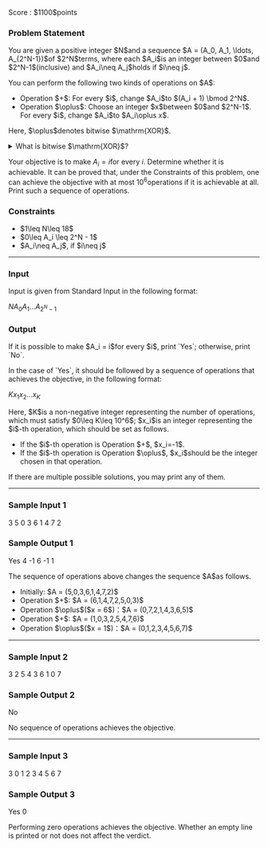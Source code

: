 
<div>

<span>

<span>

<p>
Score : $1100$points
</p>

<div>

<section>

### **Problem Statement**

<p>
You are given a positive integer $N$and a sequence $A = (A_0, A_1, \ldots, A_{2^N-1})$of $2^N$terms, where each $A_i$is an integer between $0$and $2^N-1$(inclusive) and $A_i\neq A_j$holds if $i\neq j$.
</p>

<p>
You can perform the following two kinds of operations on $A$:
</p>

<ul>

<li>
Operation $+$: For every $i$, change $A_i$to $(A_i + 1) \bmod 2^N$.
</li>

<li>
Operation $\oplus$: Choose an integer $x$between $0$and $2^N-1$. For every $i$, change $A_i$to $A_i\oplus x$.
</li>

</ul>

<p>
Here, $\oplus$denotes bitwise $\mathrm{XOR}$.
</p>

<details>

<summary>
What is bitwise $\mathrm{XOR}$?
    
</summary>

<p>
The bitwise $\mathrm{XOR}$of non-negative integers $A$and $B$, $A \oplus B$, is defined as follows:
        
</p>

<ul>

<li>
When $A \oplus B$is written in base two, the digit in the $2^k$'s place ($k \geq 0$) is $1$if exactly one of $A$and $B$is $1$, and $0$otherwise.
</li>

</ul>
For example, we have $3 \oplus 5 = 6$(in base two: $011 \oplus 101 = 110$).
    
<p>

</p>

</details>

<p>


Your objective is to make $A_i = i$for every $i$. Determine whether it is achievable. It can be proved that, under the Constraints of this problem, one can achieve the objective with at most $10^6$operations if it is achievable at all. Print such a sequence of operations.
</p>

</section>

</div>

<div>

<section>

### **Constraints**

<ul>

<li>
$1\leq N\leq 18$
</li>

<li>
$0\leq A_i \leq 2^N - 1$
</li>

<li>
$A_i\neq A_j$, if $i\neq j$
</li>

</ul>

</section>

</div>

---

<div>

<div>

<section>

### **Input**

<p>
Input is given from Standard Input in the following format:
</p>

<div>

$N$$A_0$$A_1$$\ldots$$A_{2^N - 1}$
</div>

</section>

</div>

<div>

<section>

### **Output**

<p>
If it is possible to make $A_i = i$for every $i$, print `Yes`; otherwise, print `No`.
</p>

<p>
In the case of `Yes`, it should be followed by a sequence of operations that achieves the objective, in the following format:
</p>

<div>

$K$$x_1$$x_2$$\ldots$$x_K$
</div>

<p>
Here, $K$is a non-negative integer representing the number of operations, which must satisfy $0\leq K\leq 10^6$; $x_i$is an integer representing the $i$-th operation, which should be set as follows.
</p>

<ul>

<li>
If the $i$-th operation is Operation $+$, $x_i=-1$.
</li>

<li>
If the $i$-th operation is Operation $\oplus$, $x_i$should be the integer chosen in that operation.
</li>

</ul>

<p>
If there are multiple possible solutions, you may print any of them.
</p>

</section>

</div>

</div>

---

<div>

<section>

### **Sample Input 1**

<div>

3
5 0 3 6 1 4 7 2

</div>

</section>

</div>

<div>

<section>

### **Sample Output 1**

<div>

Yes
4
-1 6 -1 1

</div>

<p>
The sequence of operations above changes the sequence $A$as follows.
</p>

<ul>

<li>
Initially: $A = (5,0,3,6,1,4,7,2)$
</li>

<li>
Operation $+$: $A = (6,1,4,7,2,5,0,3)$
</li>

<li>
Operation $\oplus$($x = 6$)：$A = (0,7,2,1,4,3,6,5)$
</li>

<li>
Operation $+$: $A = (1,0,3,2,5,4,7,6)$
</li>

<li>
Operation $\oplus$($x = 1$)：$A = (0,1,2,3,4,5,6,7)$
</li>

</ul>

</section>

</div>

---

<div>

<section>

### **Sample Input 2**

<div>

3
2 5 4 3 6 1 0 7

</div>

</section>

</div>

<div>

<section>

### **Sample Output 2**

<div>

No

</div>

<p>
No sequence of operations achieves the objective.
</p>

</section>

</div>

---

<div>

<section>

### **Sample Input 3**

<div>

3
0 1 2 3 4 5 6 7

</div>

</section>

</div>

<div>

<section>

### **Sample Output 3**

<div>

Yes
0


</div>

<p>
Performing zero operations achieves the objective. Whether an empty line is printed or not does not affect the verdict.
</p>

</section>

</div>

</span>

</span>

</div>
